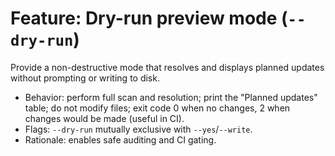 # Feature: Dry-run preview mode (`--dry-run`)

Provide a non-destructive mode that resolves and displays planned updates without prompting or writing to disk.

- Behavior: perform full scan and resolution; print the "Planned updates" table; do not modify files; exit code 0 when no changes, 2 when changes would be made (useful in CI).
- Flags: `--dry-run` mutually exclusive with `--yes`/`--write`.
- Rationale: enables safe auditing and CI gating.
